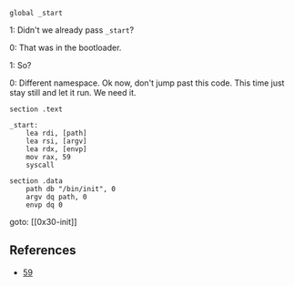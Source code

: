 ```
global _start
```

1: Didn't we already pass `_start`?

0: That was in the bootloader.

1: So?

0: Different namespace. Ok now, don't jump past this code. This time just stay still and let it run. We need it.

```
section .text

_start:
    lea rdi, [path]
    lea rsi, [argv]
    lea rdx, [envp]
    mov rax, 59
    syscall

section .data
    path db "/bin/init", 0
    argv dq path, 0
    envp dq 0
```

goto: [[0x30-init]]

## References
- [59](https://elixir.bootlin.com/linux/v6.12.6/source/tools/arch/x86/include/uapi/asm/unistd_64.h#L6)
